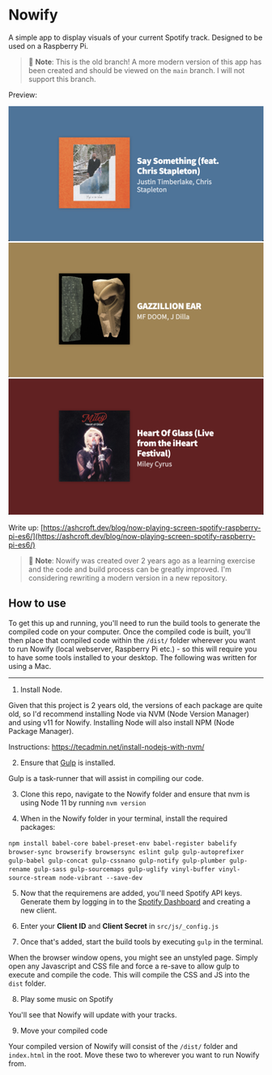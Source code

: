 # Nowify
A simple app to display visuals of your current Spotify track. Designed to be used on a Raspberry Pi.

> 🚨 **Note**: This is the old branch! A more modern version of this app has been created and should be viewed on the `main` branch. I will not support this branch.

Preview:

![Nowify Preview Image 1](assets/preview-1.png?raw=true "Nowfiy - Preview Image")
![Nowify Preview Image 2](assets/preview-2.png?raw=true "Nowfiy - Preview Image")
![Nowify Preview Image 3](assets/preview-3.png?raw=true "Nowfiy - Preview Image")

Write up:
[https://ashcroft.dev/blog/now-playing-screen-spotify-raspberry-pi-es6/](https://ashcroft.dev/blog/now-playing-screen-spotify-raspberry-pi-es6/)

> 🚨 **Note**: Nowify was created over 2 years ago as a learning exercise and the code and build process can be greatly improved. I'm considering rewriting a modern version in a new repository.

## How to use

To get this up and running, you'll need to run the build tools to generate the compiled code on your computer. Once the compiled code is built, you'll then place that compiled code within the `/dist/` folder wherever you want to run Nowify (local webserver, Raspberry Pi etc.) - so this will require you to have some tools installed to your desktop. The following was written for using a Mac.

----

1. Install Node.

Given that this project is 2 years old, the versions of each package are quite old, so I'd recommend installing Node via NVM (Node Version Manager) and using v11 for Nowify. Installing Node will also install NPM (Node Package Manager).

Instructions: https://tecadmin.net/install-nodejs-with-nvm/

2. Ensure that [Gulp](https://gulpjs.com/) is installed.

Gulp is a task-runner that will assist in compiling our code.

3. Clone this repo, navigate to the Nowify folder and ensure that nvm is using Node 11 by running `nvm version`

4. When in the Nowify folder in your terminal, install the required packages:

`npm install babel-core babel-preset-env babel-register babelify browser-sync browserify browsersync eslint gulp gulp-autoprefixer gulp-babel gulp-concat gulp-cssnano gulp-notify gulp-plumber gulp-rename gulp-sass gulp-sourcemaps gulp-uglify vinyl-buffer vinyl-source-stream node-vibrant --save-dev`

5. Now that the requiremens are added, you'll need Spotify API keys. Generate them by logging in to the [Spotify Dashboard](https://developer.spotify.com/dashboard/applications) and creating a new client.

6. Enter your **Client ID** and **Client Secret** in `src/js/_config.js`

7. Once that's added, start the build tools by executing `gulp` in the terminal.

When the browser window opens, you might see an unstyled page. Simply open any Javascript and CSS file and force a re-save to allow gulp to execute and compile the code. This will compile the CSS and JS into the `dist` folder.

8. Play some music on Spotify

You'll see that Nowify will update with your tracks.

9. Move your compiled code

Your compiled version of Nowify will consist of the `/dist/` folder and `index.html` in the root. Move these two to wherever you want to run Nowify from.